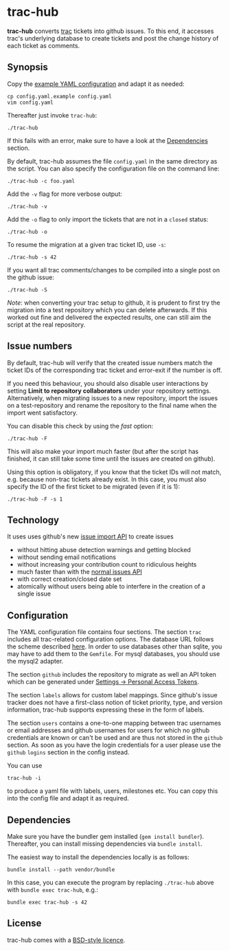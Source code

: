trac-hub
========

**trac-hub** converts [trac](http://trac.edgewall.org/) tickets into github
issues. To this end, it accesses trac's underlying database to create tickets
and post the change history of each ticket as comments.

Synopsis
--------

Copy the [example YAML configuration](config.yaml.example) and adapt it as
needed:

    cp config.yaml.example config.yaml
    vim config.yaml

Thereafter just invoke `trac-hub`:

    ./trac-hub

If this fails with an error, make sure to have a look at the
[Dependencies](#dependencies) section.

By default, trac-hub assumes the file `config.yaml` in the same directory as
the script. You can also specify the configuration file on the command line:

    ./trac-hub -c foo.yaml

Add the `-v` flag for more verbose output:

    ./trac-hub -v

Add the `-o` flag to only import the tickets that are not in a `closed` status:

    ./trac-hub -o

To resume the migration at a given trac ticket ID, use `-s`:

    ./trac-hub -s 42

If you want all trac comments/changes to be compiled into a single post on the
github issue:

    ./trac-hub -S

*Note*: when converting your trac setup to github, it is prudent to first try
the migration into a test repository which you can delete afterwards. If this
worked out fine and delivered the expected results, one can still aim the
script at the real repository.

Issue numbers
-------------

By default, trac-hub will verify that the created issue numbers match the
ticket IDs of the corresponding trac ticket and error-exit if the number is
off.

If you need this behaviour, you should also disable user interactions by
setting **Limit to repository collaborators** under your repository settings.
Alternatively, when migrating issues to a new repository, import the issues on
a test-repository and rename the repository to the final name when the import
went satisfactory.

You can disable this check by using the *fast* option:

    ./trac-hub -F

This will also make your import much faster (but after the script has
finished, it can still take some time until the issues are created on github).

Using this option is obligatory, if you know that the ticket IDs will not
match, e.g. because non-trac tickets already exist. In this case, you must
also specify the ID of the first ticket to be migrated (even if it is 1):

    ./trac-hub -F -s 1

Technology
----------

It uses uses github's new [issue import
API](https://gist.github.com/jonmagic/5282384165e0f86ef105) to create issues

- without hitting abuse detection warnings and getting blocked
- without sending email notifications
- without increasing your contribution count to ridiculous heights
- much faster than with the [normal issues API](https://developer.github.com/v3/issues/)
- with correct creation/closed date set
- atomically without users being able to interfere in the creation of a single issue

Configuration
-------------

The YAML configuration file contains four sections. The section `trac` includes
all trac-related configuration options. The database URL follows the scheme
described [here](http://sequel.jeremyevans.net/rdoc/classes/Sequel.html#method-c-connect).
In order to use databases other than sqlite, you may have to add them to the
`Gemfile`. For mysql databases, you should use the mysql2 adapter.

The section `github` includes the repository to migrate as well an API token
which can be generated under [Settings -> Personal Access
Tokens](https://github.com/settings/tokens).

The section `labels` allows for custom label mappings. Since github's issue
tracker does not have a first-class notion of ticket priority, type, and
version information, trac-hub supports expressing these in the form of labels.

The section `users` contains a one-to-one mapping between trac usernames or
email addresses and github usernames for users for which no github credentials
are known or can't be used and are thus not stored in the `github` section. As
soon as you have the login credentials for a user please use the `github`
`logins` section in the config instead.

You can use 

```
trac-hub -i 
```

to produce a yaml file with labels, users, milestones etc. You can copy this into
the config file and adapt it as required.


Dependencies
------------

Make sure you have the bundler gem installed (`gem install bundler`).
Thereafter, you can install missing dependencies via `bundle install`.

The easiest way to install the dependencies locally is as follows:

    bundle install --path vendor/bundle

In this case, you can execute the program by replacing `./trac-hub` above
with `bundle exec trac-hub`, e.g.:

    bundle exec trac-hub -s 42

License
-------

trac-hub comes with a [BSD-style licence](COPYING).
